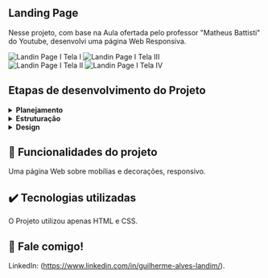 ## Landing Page

Nesse projeto, com base na Aula ofertada pelo professor "Matheus Battisti" do Youtube, desenvolvi uma página Web Responsiva.

![Landin Page I Tela I](https://user-images.githubusercontent.com/79064185/211167610-100dfe8e-bfd6-4981-8e0d-3887c13d9422.png)
![Landin Page I Tela III](https://user-images.githubusercontent.com/79064185/211167801-6b63e3a3-9182-4768-8899-dacf0f9df435.png)  
![Landin Page I Tela II](https://user-images.githubusercontent.com/79064185/211167776-d99c0ac4-5138-4f72-b176-0ae80eced48a.png)
![Landin Page I Tela IV](https://user-images.githubusercontent.com/79064185/211167803-93de8547-e4a7-44c6-9ee7-35c4099afa1b.png)

## Etapas de desenvolvimento do Projeto

<details>
 <summary><b>Planejamento</b></summary>
   Inicialmente, meu foco foi em estruturar o HTML, e posicionar os componentes utilizando conceitos do Flex Box posteriormente com CSS. Após as etapas de estruturação da página, posicionamento e estilização, foquei em adicionar responsividade ao Site.
</details>

<details>
  <summary><b>Estruturação</b></summary>
    A estruturação do Projeto em HTML foi feito no VSCode, e o posicionamento dos componentes/"box" com CSS.   
</details>

<details>
  <summary><b>Design</b></summary>
    Após a estruturação, finalizei o site, adicionando Cores e estilizando Textos e Bordas.
</details>

## 🔨 Funcionalidades do projeto

Uma página Web sobre mobílias e decorações, responsivo.

## ✔️ Tecnologias utilizadas

O Projeto utilizou apenas HTML e CSS.

## 💭 Fale comigo!

LinkedIn: (https://www.linkedin.com/in/guilherme-alves-landim/).
